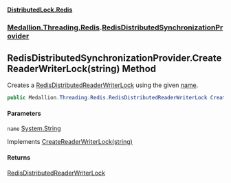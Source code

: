 #### [DistributedLock.Redis](README.md 'README')
### [Medallion.Threading.Redis](Medallion.Threading.Redis.md 'Medallion.Threading.Redis').[RedisDistributedSynchronizationProvider](RedisDistributedSynchronizationProvider.md 'Medallion.Threading.Redis.RedisDistributedSynchronizationProvider')

## RedisDistributedSynchronizationProvider.CreateReaderWriterLock(string) Method

Creates a [RedisDistributedReaderWriterLock](RedisDistributedReaderWriterLock.md 'Medallion.Threading.Redis.RedisDistributedReaderWriterLock') using the given [name](RedisDistributedSynchronizationProvider.CreateReaderWriterLock.PcVOlZP3alEScwR0NJiftQ.md#Medallion.Threading.Redis.RedisDistributedSynchronizationProvider.CreateReaderWriterLock(string).name 'Medallion.Threading.Redis.RedisDistributedSynchronizationProvider.CreateReaderWriterLock(string).name').

```csharp
public Medallion.Threading.Redis.RedisDistributedReaderWriterLock CreateReaderWriterLock(string name);
```
#### Parameters

<a name='Medallion.Threading.Redis.RedisDistributedSynchronizationProvider.CreateReaderWriterLock(string).name'></a>

`name` [System.String](https://docs.microsoft.com/en-us/dotnet/api/System.String 'System.String')

Implements [CreateReaderWriterLock(string)](https://github.com/madelson/DistributedLock/tree/default-documentation/docs/api/DistributedLock.Core/IDistributedReaderWriterLockProvider.CreateReaderWriterLock.BJyxJJllIyIqdlfqBHLDTA.md 'Medallion.Threading.IDistributedReaderWriterLockProvider.CreateReaderWriterLock(System.String)')

#### Returns
[RedisDistributedReaderWriterLock](RedisDistributedReaderWriterLock.md 'Medallion.Threading.Redis.RedisDistributedReaderWriterLock')